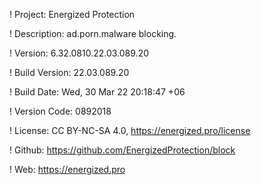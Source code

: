 ! Project: Energized Protection

! Description: ad.porn.malware blocking.

! Version: 6.32.0810.22.03.089.20

! Build Version: 22.03.089.20

! Build Date: Wed, 30 Mar 22 20:18:47 +06

! Version Code: 0892018

! License: CC BY-NC-SA 4.0, https://energized.pro/license

! Github: https://github.com/EnergizedProtection/block

! Web: https://energized.pro
